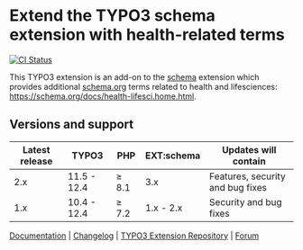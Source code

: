 # Extend the TYPO3 schema extension with health-related terms

[![CI Status](https://github.com/brotkrueml/schema-health/workflows/CI/badge.svg?branch=main)](https://github.com/brotkrueml/schema-health/actions?query=workflow%3ACI)

This TYPO3 extension is an add-on to the
[schema](https://extensions.typo3.org/extension/schema) extension
which provides additional [schema.org](https://schema.org/) terms
related to health and lifesciences: https://schema.org/docs/health-lifesci.home.html.

## Versions and support

| Latest release | TYPO3       | PHP   | EXT:schema | Updates will contain             |
|----------------|-------------|-------|------------|----------------------------------|
| 2.x            | 11.5 - 12.4 | ≥ 8.1 | 3.x        | Features, security and bug fixes |
| 1.x            | 10.4 - 12.4 | ≥ 7.2 | 1.x - 2.x  | Security and bug fixes           |

[Documentation](https://docs.typo3.org/p/brotkrueml/schema-health/main/en-us/) |
[Changelog](https://github.com/brotkrueml/schema-health/blob/main/CHANGELOG.md) |
[TYPO3 Extension Repository](https://extensions.typo3.org/extension/schema_health) |
[Forum](https://github.com/brotkrueml/schema/discussions)
